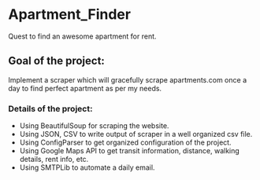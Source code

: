 # Apartment_Finder
Quest to find an awesome apartment for rent.

## Goal of the project:
Implement a scraper which will gracefully scrape apartments.com once a day to find perfect apartment as per my needs.

### Details of the project:
- Using BeautifulSoup for scraping the website.
- Using JSON, CSV to write output of scraper in a well organized csv file.
- Using ConfigParser to get organized configuration of the project.
- Using Google Maps API to get transit information, distance, walking details, rent info, etc.
- Using SMTPLib to automate a daily email.
